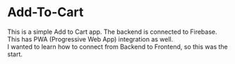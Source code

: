 # Add-To-Cart
This is a simple Add to Cart app. The backend is connected to Firebase. This has PWA (Progressive Web App) integration as well. 
<br>I wanted to learn how to connect from Backend to Frontend, so this was the start. 
